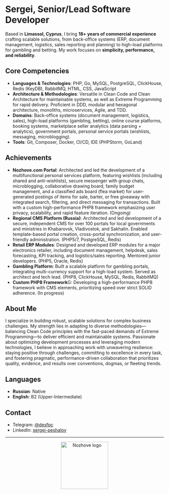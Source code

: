 # Sergei, Senior/Lead Software Developer

Based in **Limassol, Cyprus**, I bring **18+ years of commercial experience** crafting scalable solutions, from back-office systems (ERP, document management, logistics, sales reporting and planning) to high-load platforms for gambling and betting. My work focuses on **simplicity, performance, and reliability**.

## Core Competencies
- **Languages & Technologies**: PHP, Go, MySQL, PostgreSQL, ClickHouse, Redis (KeyDB), RabbitMQ, HTML, CSS, JavaScript
- **Architecture & Methodologies**: Versatile in Clean Code and Clean Architecture for maintainable systems, as well as Extreme Programming for rapid delivery. Proficient in DDD, modular and hexagonal architecture, monoliths, microservices, Agile, and TDD.
- **Domains**: Back-office systems (document management, logistics, sales), high-load platforms (gambling, betting), online course platforms, booking systems, marketplace seller analytics (data parsing + analytics), government portals, personal service portals (wishlists, messaging, microblogging).
- **Tools**: Git, Composer, Docker, CI/CD, IDE (PHPStorm, GoLand)

## Achievements
- **Nozhove.com Portal**: Architected and led the development of a multifunctional personal services platform, featuring wishlists (including shared and anti-wishlists), secure messenger with group chats, microblogging, collaborative drawing board, family budget management, and a classified ads board (flea market) for user-generated postings of items for sale, barter, or free giveaway with integrated search, filtering, and direct messaging for transactions. Built with a custom high-performance PHP8 framework emphasizing user privacy, scalability, and rapid feature iteration. (Ongoing)
- **Regional CMS Platform (Russia)**: Architected and led development of a secure, independent CMS for over 100 portals for local governments and ministries in Khabarovsk, Vladivostok, and Sakhalin. Enabled template-based portal creation, cross-portal synchronization, and user-friendly administration. (PHP5/7, PostgreSQL, Redis)
- **Retail ERP Modules**: Designed and developed ERP modules for a major electronics retailer, including document management, helpdesk, sales forecasting, KPI tracking, and logistics/sales reporting. Mentored junior developers. (PHP5, Oracle, Redis)
- **Gambling Platform**: Built a scalable platform for gambling portals, integrating multi-currency support for a high-load system. Served as architect and tech lead. (PHP8, ClickHouse, MySQL, Redis, RabbitMQ)
- **Custom PHP8 Framework**G: Developing a high-performance PHP8 framework with CMS elements, prioritizing speed over strict SOLID adherence. (In progress)

## About Me
I specialize in building robust, scalable solutions for complex business challenges. My strength lies in adapting to diverse methodologies—balancing Clean Code principles with the fast-paced demands of Extreme Programming—to deliver efficient and maintainable systems. Passionate about optimizing development processes and leveraging modern technologies, I believe in approaching work with unwavering resilience: staying positive through challenges, committing to excellence in every task, and fostering pragmatic, performance-driven collaboration that prioritizes quality, evidence, and results over conventions, dogmas, or fleeting trends.

## Languages
- **Russian**: Native
- **English**: B2 (Upper-Intermediate)

## Contact
- Telegram: [@desfpc](https://t.me/desfpc)
- LinkedIn: [sergei-peshalov](https://www.linkedin.com/in/sergei-peshalov/)

---

<div align="center">
  <a href="https://nozhove.com" target="_blank">
    <img src="https://nozhove.com/nozhove_pixel.png" width="150" alt="Nozhove logo"/>
  </a>
</div>
